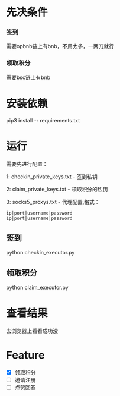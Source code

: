 
# 先决条件

### 签到
需要opbnb链上有bnb，不用太多，一两刀就行
### 领取积分
需要bsc链上有bnb

# 安装依赖
pip3 install -r requirements.txt

# 运行
需要先进行配置： 

1: checkin_private_keys.txt - 签到私钥 

2: claim_private_keys.txt - 领取积分的私钥 

3: socks5_proxys.txt - 代理配置,格式：
```
ip|port|username|password
ip|port|username|password
```
## 签到

python checkin_executor.py

## 领取积分

python claim_executor.py

# 查看结果
去浏览器上看看成功没


# Feature

- [x] 领取积分
- [ ] 邀请注册
- [ ] 点赞回答